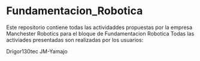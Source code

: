 # Fundamentacion_Robotica

Este repositorio contiene todas las actividaddes propuestas por la empresa Manchester Robotics para el bloque de Fundamentacion Robotica
Todas las activiades presentadas son realizadas por los usuarios:

Drigor130tec
JM-Yamajo

